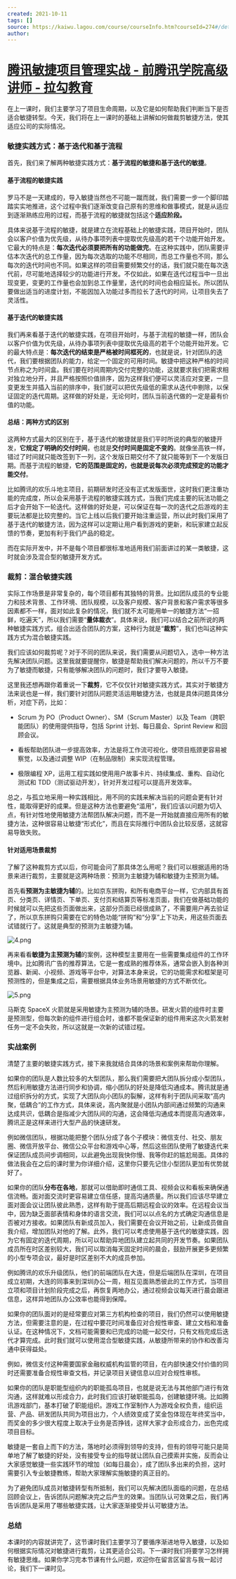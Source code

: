 ```yaml
---
created: 2021-10-11
tags: []
source: https://kaiwu.lagou.com/course/courseInfo.htm?courseId=274#/detail/pc?id=3750
author: 
---
```


# [腾讯敏捷项目管理实战 - 前腾讯学院高级讲师 - 拉勾教育](https://kaiwu.lagou.com/course/courseInfo.htm?courseId=274#/detail/pc?id=3750)


在上一课时，我们主要学习了项目生命周期，以及它是如何帮助我们判断当下是否适合敏捷转型。今天，我们将在上一课时的基础上讲解如何做裁剪敏捷方法，使其适应公司的实际情况。

### 敏捷实践方式：基于迭代和基于流程

首先，我们来了解两种敏捷实践方式：**基于流程的敏捷和基于迭代的敏捷**。

#### 基于流程的敏捷实践

罗马不是一天建成的，导入敏捷当然也不可能一蹴而就，我们需要一步一个脚印踏踏实实地推进，这个过程中我们逐渐改变自己原有的思维和做事模式，就是从适应到逐渐熟练应用的过程，而基于流程的敏捷就包括这个**适应阶段。**

具体来说基于流程的敏捷，就是建立在流程基础上的敏捷实践，项目开始时，团队会以客户价值为优先级，从待办事项列表中提取优先级高的若干个功能开始开发。它最大的特点是：**每次迭代必须要把所有的功能做完**。在这种实践中，团队需要评估本次迭代的总工作量，因为每次选取的功能不尽相同，而总工作量也不同，那么每次的迭代时间也不同。如果这样的项目需要频繁交付的话，我们就只能在每次迭代前，尽可能地选择较少的功能进行开发。不仅如此，如果在迭代过程当中一旦出现变更，变更的工作量也会加到总工作量里，迭代的时间也会相应延长。所以团队要做出适当的进度计划，不能因加入功能过多而拉长了迭代的时间，让项目失去了灵活性。

#### 基于迭代的敏捷实践

我们再来看基于迭代的敏捷实践，在项目开始时，与基于流程的敏捷一样，团队会以客户价值为优先级，从待办事项列表中提取优先级高的若干个功能开始开发。它的最大特点是：**每次迭代的结束是严格被时间框死的**，也就是说，针对团队的迭代，我们要根据团队的能力，给定一个固定的可用时间。敏捷中把这种严格的时间节点称之为时间盒。我们要在时间周期内交付完整的功能，这就要求我们把需求相对独立地分开，并且严格按照价值排序，因为这样我们便可以灵活应对变更，一旦变更发生并插入当前的排序中，我们就可以把优先级低的需求从迭代中剔除，以保证固定的迭代周期。这样做的好处是，无论何时，团队当前迭代做的一定是最有价值的功能。

#### 总结：两种方式的区别

这两种方式最大的区别在于，基于迭代的敏捷就是我们平时所说的典型的敏捷开发，**它规定了明确的交付时间**，也就是**交付时间是固定不变的**。就像坐高铁一样，错过了时间就只能改签到下一列，这个发版日期交付不了就只能等到下一个发版日期。而基于流程的敏捷，**它的范围是固定的，也就是说每次必须完成预定的功能才能交付**。

比如腾讯的欢乐斗地主项目，前期研发时还没有正式发版面世，这时我们更注重功能的完成度，所以会采用基于流程的敏捷实践方式，当我们完成主要的玩法功能之后才会开始下一轮迭代。这样做的好处是，可以保证在每一次的迭代之后游戏的主要玩法都是比较完整的。当它上线以后我们要开始注重运营，所以此时我们采用了基于迭代的敏捷方法，因为这样可以定期让用户看到游戏的更新，和玩家建立起反馈的节奏，更加有利于我们产品的稳定。

而在实际开发中，并不是每个项目都很标准地适用我们前面讲过的某一类敏捷，这时就会涉及混合型的敏捷开发方式。

### 裁剪：混合敏捷实践

实际工作场景是非常复杂的，每个项目都有其独特的背景。比如团队成员的专业能力和技术背景、工作环境、团队规模，以及客户规模、客户背景和客户需求等很多因素都不一样，面对如此复杂的情况，我们就不太可能用单一的敏捷方法“一招鲜，吃遍天”，所以我们需要“**量体裁衣**”。具体来说，我们可以结合之前所说的两种敏捷实践方式，组合出适合团队的方案，这种行为就是“**裁剪**”，我们也叫这种实践方式为混合敏捷实践。

我们应该如何裁剪呢？对于不同的团队来说，我们需要从问题切入，选中一种方法先解决团队问题。这里我就要提醒你，敏捷是帮助我们解决问题的，所以千万不要为了敏捷而敏捷，只有能够解决团队的问题时，我们才要导入敏捷。

这里我还想再跟你着重说一下**裁剪**，它不仅仅针对敏捷实践方式，其实对于敏捷方法来说也是一样，我们要针对团队问题灵活运用敏捷方法，也就是具体问题具体分析，对症下药，比如：

-   Scrum 为 PO（Product Owner）、SM（Scrum Master）以及 Team（跨职能团队）的使⽤提供指导，包括 Sprint 计划、每⽇晨会、Sprint Review 和回顾会议。
    
-   看板帮助团队进⼀步提⾼效率，⽅法是将⼯作流可视化，使项目瓶颈更容易被察觉，以及通过调整 WIP（在制品限制）来实现流程管理。
    
-   极限编程 XP，运用⼯程实践如使⽤用户故事卡片、持续集成、重构、⾃动化测试和 TDD（测试驱动开发），针对开发过程可以提高开发效率。
    

总之，与孤⽴地采⽤一种实践相⽐，用不同的实践来解决当前的问题会更有针对性，能取得更好的成果。但是这种方法也要避免“滥用”，我们应该以问题为切入点，有针对性地使用敏捷方法帮团队解决问题，而不是一开始就直接应用所有的敏捷方法，这种很容易让敏捷“形式化”，而且在实际推行中团队会比较反感，这就容易导致失败。

#### 针对适用场景裁剪

了解了这种裁剪方式以后，你可能会问了那具体怎么用呢？我们可以根据适用的场景来进行裁剪，主要就是这两种场景：预测为主敏捷为辅和敏捷为主预测为辅。

首先看**预测为主敏捷为辅**的。比如京东拼购，和所有电商平台一样，它内部具有首页、分类页、详情页、下单页、支付页和结算页等标准页面，我们在做基础功能的时候就可以先把这些页面做出来，这部分页面已经很成熟了，不需要用户再去验证了，所以京东拼购只需要在它的特色功能“拼购”和“分享”上下功夫，用这些页面去试错就行了。这就是典型的预测为主敏捷为辅。

![4.png](https://s0.lgstatic.com/i/image/M00/2B/3C/CgqCHl79yMKAG-WMAACXyezgzVQ426.png)

再来看看**敏捷为主预测为辅**的案例，这种模型主要用在一些需要集成组件的工作环境中。比如腾讯广告的推荐算法，它是一套成熟的推荐体系，通常会嵌入到各种浏览器、新闻、小视频、游戏等平台中，对算法本身来说，它的功能需求和框架是可预测性的，但是集成之后，需要根据具体业务场景用敏捷的方式不断优化。

![5.png](https://s0.lgstatic.com/i/image/M00/2B/3C/CgqCHl79yM2ANHe5AAB4_YyFIHY525.png)

马斯克 SpaceX 火箭就是采用敏捷为主预测为辅的场景。研发火箭的组件时主要是预测型，但每次新的组件进行组合时，谁都不能保证新的组件用来这次火箭发射任务一定不会失败，所以这就是一次新的试错过程。

### 实战案例

清楚了主要的敏捷实践方式，接下来我就结合具体的场景和案例来帮助你理解。

如果你的团队是人数比较多的大型团队，那么我们需要把大团队拆分成小型团队，然后利用敏捷方法进行同步和协调，缩小团队的好处是降低沟通成本。腾讯就是通过组织拆分的方式，实现了大团队向小团队的裂解，这样有利于团队间采取“高内聚，低耦合”的工作方式，具体来说，高内聚就是小团队内部间通过频繁的沟通来达成共识，低耦合是指减少大团队间的沟通，这会降低沟通成本而提高沟通效率，腾讯正是这样来进行大型产品的快速研发。

例如微信团队，根据功能把整个团队分成了各个子模块：微信支付、社交、朋友圈、微信开放平台、微信公众平台和游戏中心等，然后这些团队使用了敏捷迭代来保证团队成员间步调相同，以此避免出现我快你慢、我等你赶的尴尬局面。具体的做法我会在之后的课时里为你详细介绍，这里你只要先记住小型团队更加有优势就好了。

如果你的团队**分布在各地**，那就可以借助即时通信工具、视频会议和看板来确保通信流畅。面对面交流时更容易建立信任感，提高沟通质量。所以我们应该尽早建立面对面会议让团队彼此熟悉，这样有助于提高后期远程会议的效率。在远程会议当中，因为缺乏面部表情和身体的语言交流，我们可以以点名的方式确定沟通信息是否被对方接收。如果团队有新成员加入，我们需要在会议开始之前，让新成员做自我介绍，增加团队对他的了解。此外，我们可以考虑使用基于迭代的敏捷实践，因为它有固定的迭代周期，所以可以帮助异地团队建立起共同的开发节奏。如果团队成员所在时区差别较大，我们可以取消每天固定时间的晨会，鼓励开展更多更频繁的小型专项会议，最好是时区差别不大的成员参加。

例如腾讯的欢乐升级团队，他们的前端团队在大连，但是后端团队在深圳，在项目成立初期，大连的同事来到深圳办公一周，相互见面熟悉彼此的工作方式，当项目立项和项目计划阶段完成之后，再恢复两地办公，通过视频会议每天进行晨会跟进信息，这样异地团队办公效率也能得到保障。

如果你的团队面对的是经常要应对第三方机构检查的项目，我们仍然可以使用敏捷方法，但需要注意的是，在过程中要花时间准备应对合规性审查、建立文档和准备认证。在这种情况下，文档可能需要和已完成的功能一起交付，只有文档完成后迭代才算完成。此时我们就可以使用混合型敏捷实践，从敏捷所带来的协作和改善沟通中获得益处。

例如，微信支付这种需要国家金融权威机构监管的项目，在内部快速交付价值的同时还需要准备合规性审查文档，并记录项目关键信息以应对合规性审核。

如果你的团队是职能型组织内的职能孤岛项目，也就是说无法与其他部门进行有效沟通，这样就难以形成合力，此时我们应该打破职能孤岛，创建敏捷环境。比如腾讯游戏部门，基本打破了职能组织。游戏工作室制作人为游戏全权负责，组织运营、产品、研发团队共同为项目出力，个人绩效变成了奖金包体现在年终奖当中，而奖金的多少很大程度上取决于业务是否挣钱，这样大家才会形成合力，出色完成项目目标。

敏捷是一套自上而下的方法，落地时必须得到领导的支持，但有的领导可能只是简单地了解了敏捷的好处，没有接受专业的指导就让团队自己摸索并实施，反而会让大家感觉敏捷一些实践环节的增加（如每日晨会），成了团队多出来的负担，这时需要引入专业敏捷教练，帮助大家理解实施敏捷的真正目的。

为了避免团队成员对敏捷转型有所抵制，我们可以先解决团队面临的问题，在总结回顾会议上，告诉团队问题解决完之后产生的效果。当团队认可效果之后，我们再告诉团队是采用了哪些敏捷实践，让大家逐渐接受并认可敏捷方法。

### 总结

本课时的内容就讲完了，这节课时我们主要学习了要循序渐进地导入敏捷，以及如何根据实际情况对敏捷进行裁剪，让其更适合公司。下一课时我们将要学习怎样拥有敏捷思维。如果你学习完本节课有什么问题，欢迎你在留言区留言与我一起讨论，我们下一课时见。

